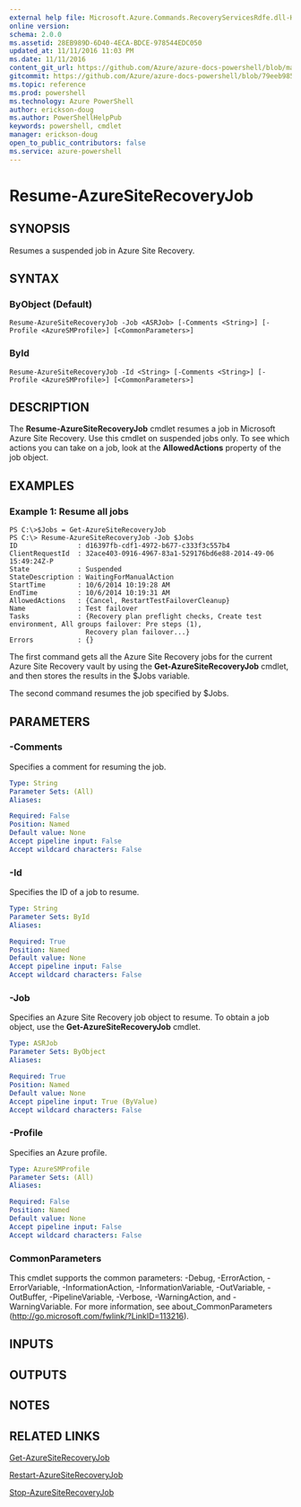 ```yaml
---
external help file: Microsoft.Azure.Commands.RecoveryServicesRdfe.dll-Help.xml
online version: 
schema: 2.0.0
ms.assetid: 28EB989D-6D40-4ECA-BDCE-978544EDC050
updated_at: 11/11/2016 11:03 PM
ms.date: 11/11/2016
content_git_url: https://github.com/Azure/azure-docs-powershell/blob/master/azureps-cmdlets-docs/ServiceManagement/Azure.SiteRecovery/v3.0.0/Resume-AzureSiteRecoveryJob.md
gitcommit: https://github.com/Azure/azure-docs-powershell/blob/79eeb985ea480979357fb4695832a0c3d29a48bf/azureps-cmdlets-docs/ServiceManagement/Azure.SiteRecovery/v3.0.0/Resume-AzureSiteRecoveryJob.md
ms.topic: reference
ms.prod: powershell
ms.technology: Azure PowerShell
author: erickson-doug
ms.author: PowerShellHelpPub
keywords: powershell, cmdlet
manager: erickson-doug
open_to_public_contributors: false
ms.service: azure-powershell
---
```


# Resume-AzureSiteRecoveryJob

## SYNOPSIS
Resumes a suspended job in Azure Site Recovery.

## SYNTAX

### ByObject (Default)
```
Resume-AzureSiteRecoveryJob -Job <ASRJob> [-Comments <String>] [-Profile <AzureSMProfile>] [<CommonParameters>]
```

### ById
```
Resume-AzureSiteRecoveryJob -Id <String> [-Comments <String>] [-Profile <AzureSMProfile>] [<CommonParameters>]
```

## DESCRIPTION
The **Resume-AzureSiteRecoveryJob** cmdlet resumes a job in Microsoft Azure Site Recovery.
Use this cmdlet on suspended jobs only.
To see which actions you can take on a job, look at the **AllowedActions** property of the job object.

## EXAMPLES

### Example 1: Resume all jobs
```
PS C:\>$Jobs = Get-AzureSiteRecoveryJob  
PS C:\> Resume-AzureSiteRecoveryJob -Job $Jobs
ID               : d16397fb-cdf1-4972-b677-c333f3c557b4
ClientRequestId  : 32ace403-0916-4967-83a1-529176bd6e88-2014-49-06 15:49:24Z-P
State            : Suspended
StateDescription : WaitingForManualAction
StartTime        : 10/6/2014 10:19:28 AM
EndTime          : 10/6/2014 10:19:31 AM
AllowedActions   : {Cancel, RestartTestFailoverCleanup}
Name             : Test failover
Tasks            : {Recovery plan preflight checks, Create test environment, All groups failover: Pre steps (1), 
                   Recovery plan failover...} 
Errors           : {}
```

The first command gets all the Azure Site Recovery jobs for the current Azure Site Recovery vault by using the **Get-AzureSiteRecoveryJob** cmdlet, and then stores the results in the $Jobs variable.

The second command resumes the job specified by $Jobs.

## PARAMETERS

### -Comments
Specifies a comment for resuming the job.

```yaml
Type: String
Parameter Sets: (All)
Aliases: 

Required: False
Position: Named
Default value: None
Accept pipeline input: False
Accept wildcard characters: False
```

### -Id
Specifies the ID of a job to resume.

```yaml
Type: String
Parameter Sets: ById
Aliases: 

Required: True
Position: Named
Default value: None
Accept pipeline input: False
Accept wildcard characters: False
```

### -Job
Specifies an Azure Site Recovery job object to resume.
To obtain a job object, use the **Get-AzureSiteRecoveryJob** cmdlet.

```yaml
Type: ASRJob
Parameter Sets: ByObject
Aliases: 

Required: True
Position: Named
Default value: None
Accept pipeline input: True (ByValue)
Accept wildcard characters: False
```

### -Profile
Specifies an Azure profile.

```yaml
Type: AzureSMProfile
Parameter Sets: (All)
Aliases: 

Required: False
Position: Named
Default value: None
Accept pipeline input: False
Accept wildcard characters: False
```

### CommonParameters
This cmdlet supports the common parameters: -Debug, -ErrorAction, -ErrorVariable, -InformationAction, -InformationVariable, -OutVariable, -OutBuffer, -PipelineVariable, -Verbose, -WarningAction, and -WarningVariable. For more information, see about_CommonParameters (http://go.microsoft.com/fwlink/?LinkID=113216).

## INPUTS

## OUTPUTS

## NOTES

## RELATED LINKS

[Get-AzureSiteRecoveryJob](xref:ServiceManagement/Azure.SiteRecovery/v3.0.0/Get-AzureSiteRecoveryJob.md)

[Restart-AzureSiteRecoveryJob](xref:ServiceManagement/Azure.SiteRecovery/v3.0.0/Restart-AzureSiteRecoveryJob.md)

[Stop-AzureSiteRecoveryJob](xref:ServiceManagement/Azure.SiteRecovery/v3.0.0/Stop-AzureSiteRecoveryJob.md)


